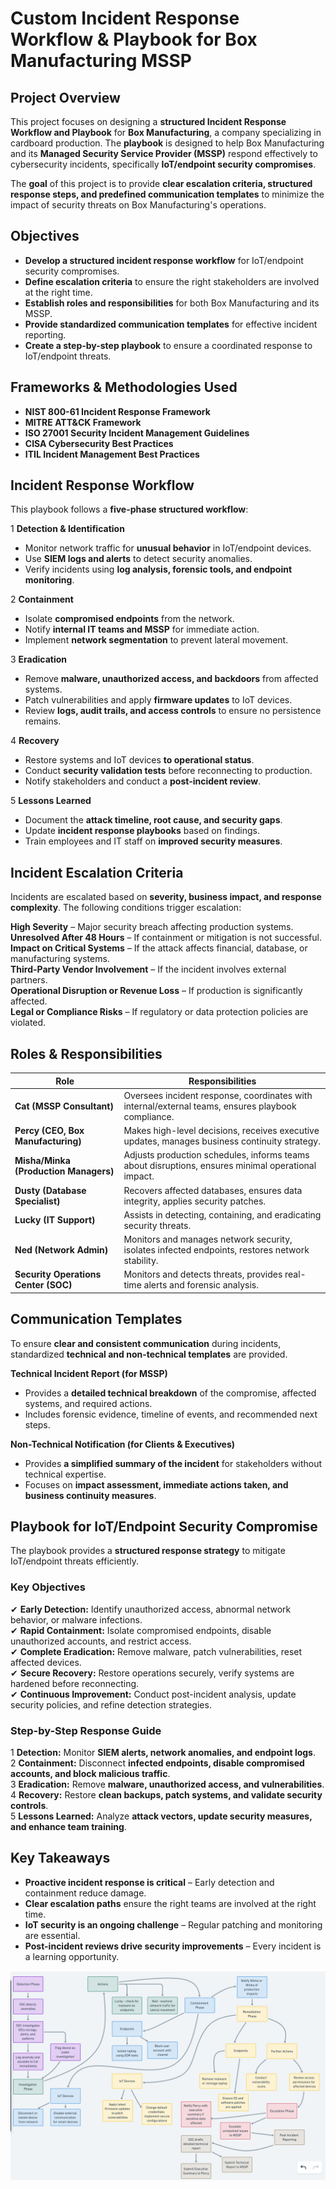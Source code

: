 # Custom Incident Response Workflow & Playbook for Box Manufacturing MSSP  

## Project Overview  
This project focuses on designing a **structured Incident Response Workflow and Playbook** for **Box Manufacturing**, a company specializing in cardboard production. The **playbook** is designed to help Box Manufacturing and its **Managed Security Service Provider (MSSP)** respond effectively to cybersecurity incidents, specifically **IoT/endpoint security compromises**.  

The **goal** of this project is to provide **clear escalation criteria, structured response steps, and predefined communication templates** to minimize the impact of security threats on Box Manufacturing's operations.  

## Objectives  
- **Develop a structured incident response workflow** for IoT/endpoint security compromises.  
- **Define escalation criteria** to ensure the right stakeholders are involved at the right time.  
- **Establish roles and responsibilities** for both Box Manufacturing and its MSSP.  
- **Provide standardized communication templates** for effective incident reporting.  
- **Create a step-by-step playbook** to ensure a coordinated response to IoT/endpoint threats.  

## Frameworks & Methodologies Used  
- **NIST 800-61 Incident Response Framework**  
- **MITRE ATT&CK Framework**  
- **ISO 27001 Security Incident Management Guidelines**  
- **CISA Cybersecurity Best Practices**  
- **ITIL Incident Management Best Practices**  

## Incident Response Workflow  
This playbook follows a **five-phase structured workflow**:  

1️ **Detection & Identification**  
- Monitor network traffic for **unusual behavior** in IoT/endpoint devices.  
- Use **SIEM logs and alerts** to detect security anomalies.  
- Verify incidents using **log analysis, forensic tools, and endpoint monitoring**.  

2️ **Containment**  
- Isolate **compromised endpoints** from the network.  
- Notify **internal IT teams and MSSP** for immediate action.  
- Implement **network segmentation** to prevent lateral movement.  

3️ **Eradication**  
- Remove **malware, unauthorized access, and backdoors** from affected systems.  
- Patch vulnerabilities and apply **firmware updates** to IoT devices.  
- Review **logs, audit trails, and access controls** to ensure no persistence remains.  

4️ **Recovery**  
- Restore systems and IoT devices **to operational status**.  
- Conduct **security validation tests** before reconnecting to production.  
- Notify stakeholders and conduct a **post-incident review**.  

5️ **Lessons Learned**  
- Document the **attack timeline, root cause, and security gaps**.  
- Update **incident response playbooks** based on findings.  
- Train employees and IT staff on **improved security measures**.  

## Incident Escalation Criteria  
Incidents are escalated based on **severity, business impact, and response complexity**. The following conditions trigger escalation:  

 **High Severity** – Major security breach affecting production systems.  
 **Unresolved After 48 Hours** – If containment or mitigation is not successful.  
 **Impact on Critical Systems** – If the attack affects financial, database, or manufacturing systems.  
 **Third-Party Vendor Involvement** – If the incident involves external partners.  
 **Operational Disruption or Revenue Loss** – If production is significantly affected.  
 **Legal or Compliance Risks** – If regulatory or data protection policies are violated.  

## Roles & Responsibilities  
| **Role** | **Responsibilities** |  
|----------|----------------------|  
| **Cat (MSSP Consultant)** | Oversees incident response, coordinates with internal/external teams, ensures playbook compliance. |  
| **Percy (CEO, Box Manufacturing)** | Makes high-level decisions, receives executive updates, manages business continuity strategy. |  
| **Misha/Minka (Production Managers)** | Adjusts production schedules, informs teams about disruptions, ensures minimal operational impact. |  
| **Dusty (Database Specialist)** | Recovers affected databases, ensures data integrity, applies security patches. |  
| **Lucky (IT Support)** | Assists in detecting, containing, and eradicating security threats. |  
| **Ned (Network Admin)** | Monitors and manages network security, isolates infected endpoints, restores network stability. |  
| **Security Operations Center (SOC)** | Monitors and detects threats, provides real-time alerts and forensic analysis. |  

## Communication Templates  
To ensure **clear and consistent communication** during incidents, standardized **technical and non-technical templates** are provided.  

 **Technical Incident Report (for MSSP)**  
- Provides a **detailed technical breakdown** of the compromise, affected systems, and required actions.  
- Includes forensic evidence, timeline of events, and recommended next steps.  

 **Non-Technical Notification (for Clients & Executives)**  
- Provides **a simplified summary of the incident** for stakeholders without technical expertise.  
- Focuses on **impact assessment, immediate actions taken, and business continuity measures**.  

## Playbook for IoT/Endpoint Security Compromise  
The playbook provides a **structured response strategy** to mitigate IoT/endpoint threats efficiently.  

### **Key Objectives**  
✔ **Early Detection:** Identify unauthorized access, abnormal network behavior, or malware infections.  
✔ **Rapid Containment:** Isolate compromised endpoints, disable unauthorized accounts, and restrict access.  
✔ **Complete Eradication:** Remove malware, patch vulnerabilities, reset affected devices.  
✔ **Secure Recovery:** Restore operations securely, verify systems are hardened before reconnecting.  
✔ **Continuous Improvement:** Conduct post-incident analysis, update security policies, and refine detection strategies.  

### **Step-by-Step Response Guide**  
1️ **Detection:** Monitor **SIEM alerts, network anomalies, and endpoint logs**.  
2️ **Containment:** Disconnect **infected endpoints, disable compromised accounts, and block malicious traffic**.  
3️ **Eradication:** Remove **malware, unauthorized access, and vulnerabilities**.  
4️ **Recovery:** Restore **clean backups, patch systems, and validate security controls**.  
5️ **Lessons Learned:** Analyze **attack vectors, update security measures, and enhance team training**.  

## Key Takeaways  
- **Proactive incident response is critical** – Early detection and containment reduce damage.  
- **Clear escalation paths** ensure the right teams are involved at the right time.  
- **IoT security is an ongoing challenge** – Regular patching and monitoring are essential.  
- **Post-incident reviews drive security improvements** – Every incident is a learning opportunity.  

![Incident Response Workflow](https://github.com/Cassandra-3/Incident-Response-Workflow-Playbook-for-Box-Manufacturing-MSSP/blob/main/IR%20workflow.png)

